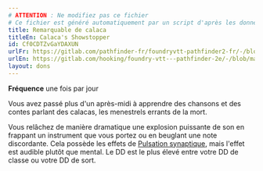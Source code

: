 ```yaml
---
# ATTENTION : Ne modifiez pas ce fichier
# Ce fichier est généré automatiquement par un script d'après les données du module Foundry VTT officiel et de sa traduction
title: Remarquable de calaca
titleEn: Calaca's Showstopper
id: Cf0CDTZvGaYDAXUN
urlFr: https://gitlab.com/pathfinder-fr/foundryvtt-pathfinder2-fr/-/blob/master/data/feats/Cf0CDTZvGaYDAXUN.htm
urlEn: https://gitlab.com/hooking/foundry-vtt---pathfinder-2e/-/blob/master/packs/data/feats.db/calaca-s-showstopper.json
layout: dons
---
```

**Fréquence** une fois par jour

Vous avez passé plus d'un après-midi à apprendre des chansons et des contes parlant des calacas, les menestrels errants de la mort.

Vous relâchez de manière dramatique une explosion puissante de son en frappant un instrument que vous portez ou en beuglant une note discordante. Cela possède les effets de [Pulsation synaptique](../sorts/pulsation-synaptique.html), mais l'effet est audible plutôt que mental. Le DD est le plus élevé entre votre DD de classe ou votre DD de sort.
